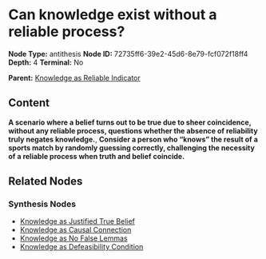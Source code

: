 # Can knowledge exist without a reliable process?

**Node Type:** antithesis
**Node ID:** 72735ff6-39e2-45d6-8e79-fcf072f18ff4
**Depth:** 4
**Terminal:** No

**Parent:** [Knowledge as Reliable Indicator](knowledge-as-reliable-indicator-synthesis-ab11a2a1-52e1-49a9-a7cc-e3f9c6c40703.md)

## Content

**A scenario where a belief turns out to be true due to sheer coincidence, without any reliable process, questions whether the absence of reliability truly negates knowledge.**, **Consider a person who “knows” the result of a sports match by randomly guessing correctly, challenging the necessity of a reliable process when truth and belief coincide.**

## Related Nodes

### Synthesis Nodes

- [Knowledge as Justified True Belief](knowledge-as-justified-true-belief-synthesis-30c1983d-3e57-4a56-8193-e4aca6f08f12.md)
- [Knowledge as Causal Connection](knowledge-as-causal-connection-synthesis-12930ed4-e899-4902-a935-13e350547238.md)
- [Knowledge as No False Lemmas](knowledge-as-no-false-lemmas-synthesis-d57d444e-ebfc-45d4-84ba-57351a9673b0.md)
- [Knowledge as Defeasibility Condition](knowledge-as-defeasibility-condition-synthesis-e9b8f4ed-7cde-4285-9bda-c77271657d79.md)
